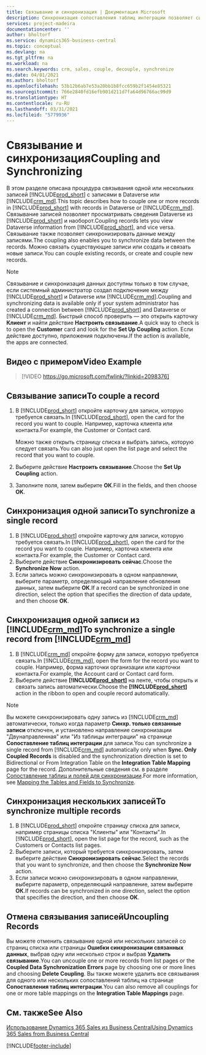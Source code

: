 ```yaml
---
title: Связывание и синхронизация | Документация Microsoft
description: Синхронизация сопоставления таблиц интеграции позволяет синхронизировать данные во всех записях в связанных таблицах в Business Central и в Dynamics 365 Sales.
services: project-madeira
documentationcenter: ''
author: bholtorf
ms.service: dynamics365-business-central
ms.topic: conceptual
ms.devlang: na
ms.tgt_pltfrm: na
ms.workload: na
ms.search.keywords: crm, sales, couple, decouple, synchronize
ms.date: 04/01/2021
ms.author: bholtorf
ms.openlocfilehash: 53b12b6ab7e53a20bb1b8fcc659b2f1454e85321
ms.sourcegitcommit: 766e2840fd16efb901d211d7fa64d96766ac99d9
ms.translationtype: HT
ms.contentlocale: ru-RU
ms.lasthandoff: 03/31/2021
ms.locfileid: "5779936"
---
```

# <a name="coupling-and-synchronizing"></a><span data-ttu-id="5df12-103">Связывание и синхронизация</span><span class="sxs-lookup"><span data-stu-id="5df12-103">Coupling and Synchronizing</span></span>
<span data-ttu-id="5df12-104">В этом разделе описана процедура связывания одной или нескольких записей [!INCLUDE[prod_short](includes/prod_short.md)] с записями в Dataverse или [!INCLUDE[crm_md](includes/crm_md.md)].</span><span class="sxs-lookup"><span data-stu-id="5df12-104">This topic describes how to couple one or more records in [!INCLUDE[prod_short](includes/prod_short.md)] with records in Dataverse or [!INCLUDE[crm_md](includes/crm_md.md)].</span></span> <span data-ttu-id="5df12-105">Связывание записей позволяет просматривать сведения Dataverse из [!INCLUDE[prod_short](includes/prod_short.md)] и наоборот.</span><span class="sxs-lookup"><span data-stu-id="5df12-105">Coupling records lets you view Dataverse information from [!INCLUDE[prod_short](includes/prod_short.md)], and vice versa.</span></span> <span data-ttu-id="5df12-106">Связывание также позволяет синхронизировать данные между записями.</span><span class="sxs-lookup"><span data-stu-id="5df12-106">The coupling also enables you to synchronize data between the records.</span></span> <span data-ttu-id="5df12-107">Можно связать существующие записи или создать и связать новые записи.</span><span class="sxs-lookup"><span data-stu-id="5df12-107">You can couple existing records, or create and couple new records.</span></span>

> [!Note]
> <span data-ttu-id="5df12-108">Связывание и синхронизация данных доступны только в том случае, если системный администратор создал подключение между [!INCLUDE[prod_short](includes/prod_short.md)] и Dataverse или [!INCLUDE[crm_md](includes/crm_md.md)].</span><span class="sxs-lookup"><span data-stu-id="5df12-108">Coupling and synchronizing data is available only if your system administrator has created a connection between [!INCLUDE[prod_short](includes/prod_short.md)] and Dataverse or [!INCLUDE[crm_md](includes/crm_md.md)].</span></span> <span data-ttu-id="5df12-109">Быстрый способ проверить — это открыть карточку **Клиент** и найти действие **Настроить связывание**.</span><span class="sxs-lookup"><span data-stu-id="5df12-109">A quick way to check is to open the **Customer** card and look for the **Set Up Coupling** action.</span></span> <span data-ttu-id="5df12-110">Если действие доступно, приложения подключены.</span><span class="sxs-lookup"><span data-stu-id="5df12-110">If the action is available, the apps are connected.</span></span>   

## <a name="video-example"></a><span data-ttu-id="5df12-111">Видео с примером</span><span class="sxs-lookup"><span data-stu-id="5df12-111">Video Example</span></span>

> [!VIDEO https://go.microsoft.com/fwlink/?linkid=2098376]

## <a name="to-couple-a-record"></a><span data-ttu-id="5df12-112">Связывание записи</span><span class="sxs-lookup"><span data-stu-id="5df12-112">To couple a record</span></span>  
1.  <span data-ttu-id="5df12-113">В [!INCLUDE[prod_short](includes/prod_short.md)] откройте карточку для записи, которую требуется связать.</span><span class="sxs-lookup"><span data-stu-id="5df12-113">In [!INCLUDE[prod_short](includes/prod_short.md)], open the card for the record you want to couple.</span></span> <span data-ttu-id="5df12-114">Например, карточка клиента или контакта.</span><span class="sxs-lookup"><span data-stu-id="5df12-114">For example, the Customer or Contact card.</span></span>  

    <span data-ttu-id="5df12-115">Можно также открыть страницу списка и выбрать запись, которую следует связать.</span><span class="sxs-lookup"><span data-stu-id="5df12-115">You can also just open the list page and select the record that you want to couple.</span></span>  

2.  <span data-ttu-id="5df12-116">Выберите действие **Настроить связывание**.</span><span class="sxs-lookup"><span data-stu-id="5df12-116">Choose the **Set Up Coupling** action.</span></span>  
3.  <span data-ttu-id="5df12-117">Заполните поля, затем выберите **ОК**.</span><span class="sxs-lookup"><span data-stu-id="5df12-117">Fill in the fields, and then choose **OK**.</span></span>  

## <a name="to-synchronize-a-single-record"></a><span data-ttu-id="5df12-118">Синхронизация одной записи</span><span class="sxs-lookup"><span data-stu-id="5df12-118">To synchronize a single record</span></span>  
1.  <span data-ttu-id="5df12-119">В [!INCLUDE[prod_short](includes/prod_short.md)] откройте карточку для записи, которую требуется связать.</span><span class="sxs-lookup"><span data-stu-id="5df12-119">In [!INCLUDE[prod_short](includes/prod_short.md)], open the card for the record you want to couple.</span></span> <span data-ttu-id="5df12-120">Например, карточка клиента или контакта.</span><span class="sxs-lookup"><span data-stu-id="5df12-120">For example, the Customer or Contact card.</span></span>  
2.  <span data-ttu-id="5df12-121">Выберите действие **Синхронизировать сейчас**.</span><span class="sxs-lookup"><span data-stu-id="5df12-121">Choose the **Synchronize Now** action.</span></span>  
3.  <span data-ttu-id="5df12-122">Если запись можно синхронизировать в одном направлении, выберите параметр, определяющий направление обновления данных, затем выберите **ОК**.</span><span class="sxs-lookup"><span data-stu-id="5df12-122">If a record can be synchronized in one direction, select the option that specifies the direction of data update, and then choose **OK**.</span></span>  

## <a name="to-synchronize-a-single-record-from-crm_md"></a><span data-ttu-id="5df12-123">Синхронизация одной записи из [!INCLUDE[crm_md](includes/crm_md.md)]</span><span class="sxs-lookup"><span data-stu-id="5df12-123">To synchronize a single record from [!INCLUDE[crm_md](includes/crm_md.md)]</span></span>  
1.  <span data-ttu-id="5df12-124">В [!INCLUDE[crm_md](includes/crm_md.md)] откройте форму для записи, которую требуется связать.</span><span class="sxs-lookup"><span data-stu-id="5df12-124">In [!INCLUDE[crm_md](includes/crm_md.md)], open the form for the record you want to couple.</span></span> <span data-ttu-id="5df12-125">Например, форма карточки организации или карточки контакта.</span><span class="sxs-lookup"><span data-stu-id="5df12-125">For example, the Account card or Contact card form.</span></span>  
2.  <span data-ttu-id="5df12-126">Выберите действие **[!INCLUDE[prod_short](includes/prod_short.md)]** на ленте, чтобы открыть и связать запись автоматически.</span><span class="sxs-lookup"><span data-stu-id="5df12-126">Choose the **[!INCLUDE[prod_short](includes/prod_short.md)]** action in the ribbon to open and couple record automatically.</span></span>

> [!Note]
> <span data-ttu-id="5df12-127">Вы можете синхронизировать одну запись из [!INCLUDE[crm_md](includes/crm_md.md)] автоматически, только когда параметр **Синхр. только связанные записи** отключен, и установлено направление синхронизации "Двунаправленная" или "Из таблицы интеграции" на странице **Сопоставление таблиц интеграции** для записи.</span><span class="sxs-lookup"><span data-stu-id="5df12-127">You can synchronize a single record from [!INCLUDE[crm_md](includes/crm_md.md)] automatically only when **Sync. Only Coupled Records** is disabled and the synchronization direction is set to Bidirectional or From Integration Table on the **Integration Table Mapping** page for the record.</span></span> <span data-ttu-id="5df12-128">Дополнительные сведения см. в разделе [Сопоставление таблиц и полей для синхронизации](admin-how-to-modify-table-mappings-for-synchronization.md#creating-new-records).</span><span class="sxs-lookup"><span data-stu-id="5df12-128">For more information, see [Mapping the Tables and Fields to Synchronize](admin-how-to-modify-table-mappings-for-synchronization.md#creating-new-records).</span></span>     

## <a name="to-synchronize-multiple-records"></a><span data-ttu-id="5df12-129">Синхронизация нескольких записей</span><span class="sxs-lookup"><span data-stu-id="5df12-129">To synchronize multiple records</span></span>  
1.  <span data-ttu-id="5df12-130">В [!INCLUDE[prod_short](includes/prod_short.md)] откройте страницу списка для записи, например страницы списка "Клиенты" или "Контакты".</span><span class="sxs-lookup"><span data-stu-id="5df12-130">In [!INCLUDE[prod_short](includes/prod_short.md)], open the list page for the record, such as the Customers or Contacts list pages.</span></span>  
2.  <span data-ttu-id="5df12-131">Выберите записи, который требуется синхронизировать, затем выберите действие **Синхронизировать сейчас**.</span><span class="sxs-lookup"><span data-stu-id="5df12-131">Select the records that you want to synchronize, and then choose the **Synchronize Now** action.</span></span>  
3.  <span data-ttu-id="5df12-132">Если записи можно синхронизировать в одном направлении, выберите параметр, определяющий направление, затем выберите **ОК**.</span><span class="sxs-lookup"><span data-stu-id="5df12-132">If records can be synchronized in one direction, select the option that specifies the direction, and then choose **OK**.</span></span>  

## <a name="uncoupling-records"></a><span data-ttu-id="5df12-133">Отмена связывания записей</span><span class="sxs-lookup"><span data-stu-id="5df12-133">Uncoupling Records</span></span>
<span data-ttu-id="5df12-134">Вы можете отменить связывание одной или нескольких записей со страниц списка или страницы **Ошибки синхронизации связанных данных**, выбрав одну или несколько строк и выбрав **Удалить связывание**.</span><span class="sxs-lookup"><span data-stu-id="5df12-134">You can uncouple one or more records from list pages or the **Coupled Data Synchronization Errors** page by choosing one or more lines and choosing **Delete Coupling**.</span></span> <span data-ttu-id="5df12-135">Вы также можете удалить все связывания для одного или нескольких сопоставлений таблиц на странице **Сопоставления таблиц интеграции**.</span><span class="sxs-lookup"><span data-stu-id="5df12-135">You can also remove all couplings for one or more table mappings on the **Integration Table Mappings** page.</span></span>

## <a name="see-also"></a><span data-ttu-id="5df12-136">См. также</span><span class="sxs-lookup"><span data-stu-id="5df12-136">See Also</span></span>  
[<span data-ttu-id="5df12-137">Использование Dynamics 365 Sales из Business Central</span><span class="sxs-lookup"><span data-stu-id="5df12-137">Using Dynamics 365 Sales from Business Central</span></span>](marketing-integrate-dynamicscrm.md)


[!INCLUDE[footer-include](includes/footer-banner.md)]